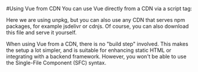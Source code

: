 #Using Vue from CDN
You can use Vue directly from a CDN via a script tag:

<script src="https://unpkg.com/vue@3/dist/vue.global.js"></script>

Here we are using unpkg, but you can also use any CDN that serves npm packages, for example jsdelivr or cdnjs. Of course, you can also download this file and serve it yourself.

When using Vue from a CDN, there is no "build step" involved. This makes the setup a lot simpler, and is suitable for enhancing static HTML or integrating with a backend framework. However, you won't be able to use the Single-File Component (SFC) syntax.